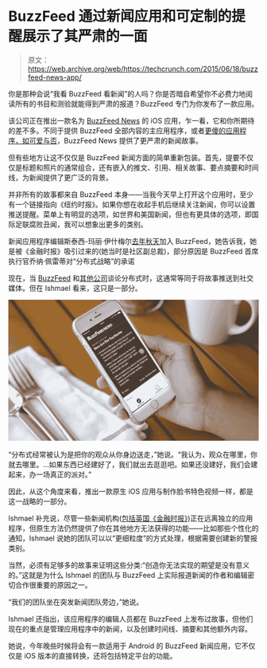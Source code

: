 # BuzzFeed 通过新闻应用和可定制的提醒展示了其严肃的一面 

> 原文：<https://web.archive.org/web/https://techcrunch.com/2015/06/18/buzzfeed-news-app/>

你是那种会说“我看 BuzzFeed 看新闻”的人吗？你是否暗自希望你不必费力地阅读所有的书目和测验就能得到严肃的报道？BuzzFeed 专门为你发布了一款应用。

该公司正在推出一款名为 [BuzzFeed News](https://web.archive.org/web/20221206132456/https://itunes.apple.com/us/app/buzzfeed-news/id981609476?mt=8) 的 iOS 应用，乍一看，它和你所期待的差不多。不同于提供 BuzzFeed 全部内容的主应用程序，或者[更傻的应用程序，如可爱与否](https://web.archive.org/web/20221206132456/https://beta.techcrunch.com/2015/02/25/pugs-pugs-pugs/)，BuzzFeed News 提供了更严肃的新闻故事。

但有些地方让这不仅仅是 BuzzFeed 新闻方面的简单重新包装。首先，提要不仅仅是标题和照片的通常组合，还有嵌入的推文、引用、相关故事、要点摘要和时间线，为新闻提供了更广泛的背景。

并非所有的故事都来自 BuzzFeed 本身——当我今天早上打开这个应用时，至少有一个链接指向《纽约时报》。如果你想在收起手机后继续关注新闻，你可以设置推送提醒。菜单上有明显的选项，如世界和美国新闻，但也有更具体的选项，即国际足联腐败丑闻，我可以想象出更多的类别。

新闻应用程序编辑斯泰西-玛丽·伊什梅尔[去年秋天](https://web.archive.org/web/20221206132456/http://www.niemanlab.org/2014/10/buzzfeed-now-has-editorial-and-product-people-in-place-for-its-forthcoming-news-app/)加入 BuzzFeed，她告诉我，她是被《金融时报》吸引过来的(她当时是社区副总裁)，部分原因是 BuzzFeed 首席执行官乔纳·佩雷蒂对“分布式战略”的承诺

现在，当 [BuzzFeed](https://web.archive.org/web/20221206132456/https://beta.techcrunch.com/2015/04/27/buzzfeed-newfronts/) 和[其他公司](https://web.archive.org/web/20221206132456/https://beta.techcrunch.com/2015/06/05/nowthis-eyeballs/)谈论分布式时，这通常等同于将故事推送到社交媒体。但在 Ishmael 看来，这只是一部分。

![BuzzFeed News summary](img/d96c9cdf9ff28ada44753f4c157532a7.png)

“分布式经常被认为是把你的观众从你身边送走，”她说。“我认为，观众在哪里，你就去哪里。…如果东西已经建好了，我们就出去逛逛吧。如果还没建好，我们会建起来，办一场真正的派对。”

因此，从这个角度来看，推出一款原生 iOS 应用与制作脸书特色视频一样，都是这一战略的一部分。

Ishmael 补充说，尽管一些新闻机构([包括英国《金融时报》](https://web.archive.org/web/20221206132456/http://www.inma.org/blogs/keynote/post.cfm/financial-times-weighs-in-on-web-vs-native-app-debate-how-technology-has-shaped-its-own-digital-strategy))正在远离独立的应用程序，但原生方法仍然提供了你在其他地方无法获得的功能——比如那些个性化的通知，Ishmael 说她的团队可以以“更细粒度”的方式处理，根据需要创建新的警报类别。

当然，必须有足够多的故事来证明这些分类:“创造你无法实现的期望是没有意义的。”这就是为什么 Ishmael 的团队与 BuzzFeed 上实际报道新闻的作者和编辑密切合作很重要的原因之一。

“我们的团队坐在突发新闻团队旁边，”她说。

Ishmael 还指出，该应用程序的编辑人员都在 BuzzFeed 上发布过故事，但他们现在的重点是管理应用程序中的新闻，以及创建时间线、摘要和其他额外内容。

她说，今年晚些时候将会有一款适用于 Android 的 BuzzFeed 新闻应用，它不仅仅是 iOS 版本的直接转换，还将包括特定平台的功能。